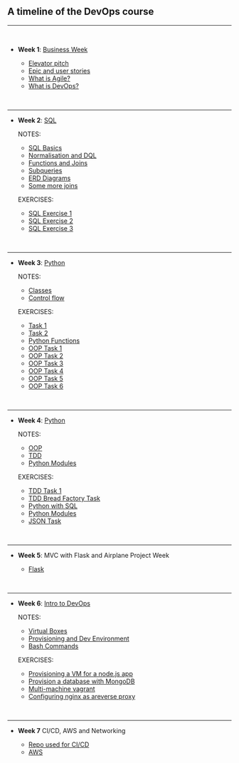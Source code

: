 ## A timeline of the DevOps course

---

<br>

- **Week 1**: [Business Week](https://github.com/jaredsparta/ENG74_DEVOPS/tree/main/1st_Week)

    - [Elevator pitch](https://github.com/jaredsparta/elev_pitch2)
    - [Epic and user stories](https://github.com/jaredsparta/epic_and_user_stories)
    - [What is Agile?](https://github.com/jaredsparta/what_is_agile)
    - [What is DevOps?](https://github.com/jaredsparta/what_is_devops)

<br>

---

- **Week 2**: [SQL](https://github.com/jaredsparta/ENG74_DEVOPS/tree/main/2nd_Week)

    NOTES:
    - [SQL Basics](https://github.com/jaredsparta/DevOps-Engineering74/blob/main/2nd_Week/W2D1.md)
    - [Normalisation and DQL](https://github.com/jaredsparta/DevOps-Engineering74/blob/main/2nd_Week/W2D2.md)
    - [Functions and Joins](https://github.com/jaredsparta/DevOps-Engineering74/blob/main/2nd_Week/W2D3.md)
    - [Subqueries](https://github.com/jaredsparta/DevOps-Engineering74/blob/main/2nd_Week/W2D4.md)
    - [ERD Diagrams](https://github.com/jaredsparta/DevOps-Engineering74/blob/main/2nd_Week/ERD.md)
    - [Some more joins](https://github.com/jaredsparta/DevOps-Engineering74/blob/main/2nd_Week/Joins.md)

    EXERCISES:
    - [SQL Exercise 1](https://github.com/jaredsparta/sql_exercise1)
    - [SQL Exercise 2](https://github.com/jaredsparta/sql_exercise2)
    - [SQL Exercise 3](https://github.com/jaredsparta/sql_exercise3)

<br>

---

- **Week 3**: [Python](https://github.com/jaredsparta/ENG74_DEVOPS/blob/main/3rd_Week/README.md)

    NOTES:
    - [Classes](https://github.com/jaredsparta/python_classes)
    - [Control flow](https://github.com/jaredsparta/control_flow)


    EXERCISES:
    - [Task 1](https://github.com/jaredsparta/python_task1)
    - [Task 2](https://github.com/jaredsparta/python_task2)
    - [Python Functions](https://github.com/jaredsparta/python_functions)
    - [OOP Task 1](https://github.com/jaredsparta/oop_task1)
    - [OOP Task 2](https://github.com/jaredsparta/oop_task2)
    - [OOP Task 3](https://github.com/jaredsparta/oop_task3)
    - [OOP Task 4](https://github.com/jaredsparta/oop_task_4_and_5/tree/master/task_4_calculator)
    - [OOP Task 5](https://github.com/jaredsparta/oop_task_4_and_5/tree/master/task_5_dna_parsing)
    - [OOP Task 6](https://github.com/jaredsparta/oop_task_6)
    
<br>

---

- **Week 4**: [Python](https://github.com/jaredsparta/ENG74_DEVOPS/blob/main/3rd_Week/README.md)
    
    NOTES:
    - [OOP](https://github.com/jaredsparta/python_oop)
    - [TDD](https://github.com/jaredsparta/tdd_python)
    - [Python Modules](https://github.com/jaredsparta/python_modules)

    EXERCISES:
    - [TDD Task 1](https://github.com/jaredsparta/tdd_test_task)
    - [TDD Bread Factory Task](https://github.com/jaredsparta/bread_factory_task)
    - [Python with SQL](https://github.com/jaredsparta/python_with_sql)
    - [Python Modules](https://github.com/jaredsparta/python_modules)
    - [JSON Task](https://github.com/jaredsparta/json_task)

<br>

---

- **Week 5**: MVC with Flask and Airplane Project Week

    - [Flask](https://github.com/jaredsparta/mvc_with_flask)

<br>

---

- **Week 6**: [Intro to DevOps](https://github.com/jaredsparta/ENG74_DEVOPS/tree/main/6th_Week)

    NOTES:
    - [Virtual Boxes](https://github.com/jaredsparta/virtualbox)
    - [Provisioning and Dev Environment](https://github.com/jaredsparta/provisioning-dev-env)
    - [Bash Commands](https://github.com/jaredsparta/bash-commands)

    EXERCISES:
    - [Provisioning a VM for a node.js app](https://github.com/jaredsparta/provisioning-node-js-task)
    - [Provision a database with MongoDB](https://github.com/jaredsparta/provisioning-dev-env-task-2)
    - [Multi-machine vagrant](https://github.com/jaredsparta/provisioning-dev-env-task-3)
    - [Configuring nginx as areverse proxy](https://github.com/jaredsparta/nginx-configuration-of-multi-vagrant-machine)

<br>

---

- **Week 7** CI/CD, AWS and Networking

    - [Repo used for CI/CD](https://github.com/jaredsparta/Sparta-App-Jenkins-Reconfiguration)
    - [AWS](https://github.com/jaredsparta/AWS-1)

